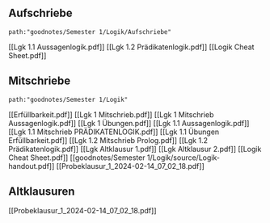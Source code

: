 ## Aufschriebe
```expander
path:"goodnotes/Semester 1/Logik/Aufschriebe"
```
[[Lgk 1.1 Aussagenlogik.pdf]]
[[Lgk 1.2 Prädikatenlogik.pdf]]
[[Logik Cheat Sheet.pdf]]

## Mitschriebe
```expander
path:"goodnotes/Semester 1/Logik"
```
[[Erfüllbarkeit.pdf]]
[[Lgk 1 Mitschrieb.pdf]]
[[Lgk 1 Mitschrieb Aussagenlogik.pdf]]
[[Lgk 1 Übungen.pdf]]
[[Lgk 1.1 Aussagenlogik.pdf]]
[[Lgk 1.1 Mitschrieb PRÄDIKATENLOGIK.pdf]]
[[Lgk 1.1 Übungen Erfüllbarkeit.pdf]]
[[Lgk 1.2 Mitschrieb Prolog.pdf]]
[[Lgk 1.2 Prädikatenlogik.pdf]]
[[Lgk Altklausur 1.pdf]]
[[Lgk Altklausur 2.pdf]]
[[Logik Cheat Sheet.pdf]]
[[goodnotes/Semester 1/Logik/source/Logik-handout.pdf]]
[[Probeklausur_1_2024-02-14_07_02_18.pdf]]


## Altklausuren

[[Probeklausur_1_2024-02-14_07_02_18.pdf]]